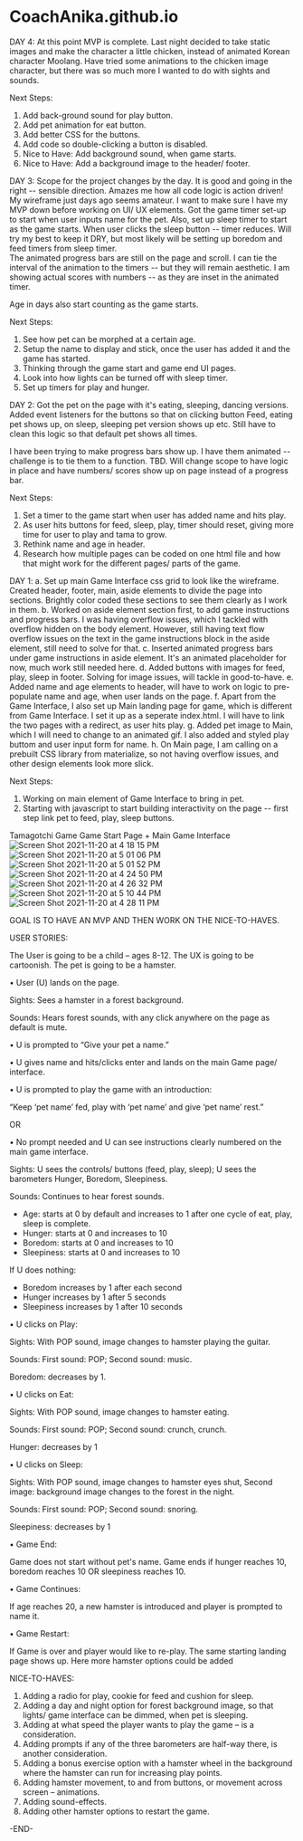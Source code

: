 # CoachAnika.github.io
DAY 4: 
At this point MVP is complete. Last night decided to take static images and make the character a little chicken, instead of animated Korean character Moolang. Have tried some animations to the chicken image character, but there was so much more I wanted to do with sights and sounds.

Next Steps:
1. Add back-ground sound for play button.
2. Add pet animation for eat button.
3. Add better CSS for the buttons. 
4. Add code so double-clicking a button is disabled. 
5. Nice to Have: Add background sound, when game starts. 
6. Nice to Have: Add a background image to the header/ footer. 

DAY 3:
Scope for the project changes by the day. It is good and going in the right -- sensible direction. Amazes me how all code logic is action driven! My wireframe just days ago seems amateur.
I want to make sure I have my MVP down before working on UI/ UX elements. 
Got the game timer set-up to start when user inputs name for the pet. 
Also, set up sleep timer to start as the game starts.
When user clicks the sleep button -- timer reduces.
Will try my best to keep it DRY, but most likely will be setting up boredom and feed timers from sleep timer.  
The animated progress bars are still on the page and scroll. I can tie the interval of the animation to the timers -- but they will remain aesthetic. 
I am showing actual scores with numbers -- as they are inset in the animated timer. 

Age in days also start counting as the game starts. 

Next Steps: 
1. See how pet can be morphed at a certain age. 
2. Setup the name to display and stick, once the user has added it and the game has started.  
3. Thinking through the game start and game end UI pages.
4. Look into how lights can be turned off with sleep timer. 
5. Set up timers for play and hunger.


DAY 2:
Got the pet on the page with it's eating, sleeping, dancing versions. Added event listeners for the buttons so that on clicking button Feed, eating pet shows up, on sleep, sleeping pet version shows up etc. Still have to clean this logic so that default pet shows all times.    

I have been trying to make progress bars show up. I have them animated -- challenge is to tie them to a function. TBD.
Will change scope to have logic in place and have numbers/ scores  show up on page instead of a progress bar.

Next Steps:
1. Set a timer to the game start when user has added name and hits play. 
2. As user hits buttons for feed, sleep, play, timer should reset, giving more time for user to play and tama to grow.
3. Rethink name and age in header. 
4. Research how multiple pages can be coded on one html file and how that might work for the different pages/ parts of the game.


DAY 1: 
a. Set up main Game Interface css grid to look like the wireframe. Created header, footer, main, aside elements to divide the page into sections. Brightly color coded these sections to see them clearly as I work in them. 
b. Worked on aside element section first, to add game instructions and progress bars. I was having overflow issues, which I tackled with overflow hidden on the body element. However, still having text flow overflow issues on the text in the game instructions block in the aside element, still need to solve for that.
c. Inserted animated progress bars under game instructions in aside element. It's an animated placeholder for now, much work still needed here. 
d. Added buttons with images for feed, play, sleep in footer. Solving for image issues, will tackle in good-to-have.
e. Added name and age elements to header, will have to work on logic to pre-populate name and age, when user lands on the page. 
f. Apart from the Game Interface, I also set up Main landing page for game, which is different from Game Interface. I set it up as a seperate index.html. I will have to link the two pages with a redirect, as user hits play.
g. Added pet image to Main, which I will need to change to an animated gif. I also added and styled play buttom and user input form for name.
h. On Main page, I am calling on a prebuilt CSS library from materialize, so not having overflow issues, and other design elements look more slick.

Next Steps: 
1. Working on main element of Game Interface to bring in pet. 
2. Starting with javascript to start building interactivity on the page -- first step link pet to feed, play, sleep buttons. 

Tamagotchi Game 
Game Start Page + Main Game Interface
![Screen Shot 2021-11-20 at 4 18 15 PM](https://user-images.githubusercontent.com/45264141/142744615-4ff3f1b8-2cba-4fe4-9cb7-c4032301b41d.png)
![Screen Shot 2021-11-20 at 5 01 06 PM](https://user-images.githubusercontent.com/45264141/142745320-2597160d-b52f-4b48-9fb5-078eb9b905d7.png)
![Screen Shot 2021-11-20 at 5 01 52 PM](https://user-images.githubusercontent.com/45264141/142745326-3e33f4c0-f0e9-4134-b3ba-63fe3909f326.png)
![Screen Shot 2021-11-20 at 4 24 50 PM](https://user-images.githubusercontent.com/45264141/142744736-00552c1d-921b-4d2b-8d9d-2ca7545edd8f.png)
![Screen Shot 2021-11-20 at 4 26 32 PM](https://user-images.githubusercontent.com/45264141/142744758-6fb07480-3559-424e-b645-aa2b396fb9cc.png)
![Screen Shot 2021-11-20 at 5 10 44 PM](https://user-images.githubusercontent.com/45264141/142745470-1053ffc6-6f2e-42ba-bf9b-b7a1b2e4a1ba.png)
![Screen Shot 2021-11-20 at 4 28 11 PM](https://user-images.githubusercontent.com/45264141/142744778-4d2b6d17-3902-4b4f-b286-bf91984b3389.png)



GOAL IS TO HAVE AN MVP AND THEN WORK ON THE NICE-TO-HAVES.

USER STORIES: 

The User is going to be a child – ages 8-12. 
The UX is going to be cartoonish.
The pet is going to be a hamster. 


•	User (U) lands on the page.

Sights: Sees a hamster in a forest background. 

Sounds: Hears forest sounds, with any click anywhere on the page as default is mute.

•	U is prompted to “Give your pet a name.”

•	U gives name and hits/clicks enter and lands on the main Game page/ interface.

•	U is prompted to play the game with an introduction:

“Keep ‘pet name’ fed, play with ‘pet name’ and give ‘pet name’ rest.” 

OR 

•	No prompt needed and U can see instructions clearly numbered on the main game interface.

Sights: U sees the controls/ buttons (feed, play, sleep); U sees the barometers Hunger, Boredom, Sleepiness.

Sounds: Continues to hear forest sounds.

-	Age: starts at 0 by default and increases to 1 after one cycle of eat, play, sleep is complete. 
-	Hunger: starts at 0 and increases to 10 
-	Boredom: starts at 0 and increases to 10
-	Sleepiness: starts at 0 and increases to 10

If U does nothing: 
-	Boredom increases by 1 after each second
-	Hunger increases by 1 after 5 seconds
-	Sleepiness increases by 1 after 10 seconds

•	U clicks on Play:

Sights: With POP sound, image changes to hamster playing the guitar.

Sounds: First sound: POP; Second sound: music.

Boredom: decreases by 1. 

•	U clicks on Eat:

Sights: With POP sound, image changes to hamster eating.

Sounds: First sound: POP; Second sound: crunch, crunch.

Hunger: decreases by 1

•	U clicks on Sleep:

Sights: With POP sound, image changes to hamster eyes shut, Second image: background image changes to the forest in the night. 

Sounds: First sound: POP; Second sound: snoring.

Sleepiness: decreases by 1

•	Game End: 

Game does not start without pet's name. Game ends if hunger reaches 10, boredom 	reaches 10 OR sleepiness reaches 10.

•	Game Continues: 

If age reaches 20, a new hamster is introduced and player is prompted to name it. 

•	Game Restart: 

If Game is over and player would like to re-play. The same starting landing page shows up. Here more hamster options could be added

NICE-TO-HAVES:

1)	Adding a radio for play, cookie for feed and cushion for sleep.
2)	Adding a day and night option for forest background image, so that lights/ game interface can be dimmed, when pet is sleeping.
3)	Adding at what speed the player wants to play the game – is a consideration.
4)	Adding prompts if any of the three barometers are half-way there, is another consideration.
5)	Adding a bonus exercise option with a hamster wheel in the background where the hamster can run for increasing play points. 
6)	Adding hamster movement, to and from buttons, or movement across screen – animations. 
7)	Adding sound-effects.
8)	Adding other hamster options to restart the game. 

-END-


